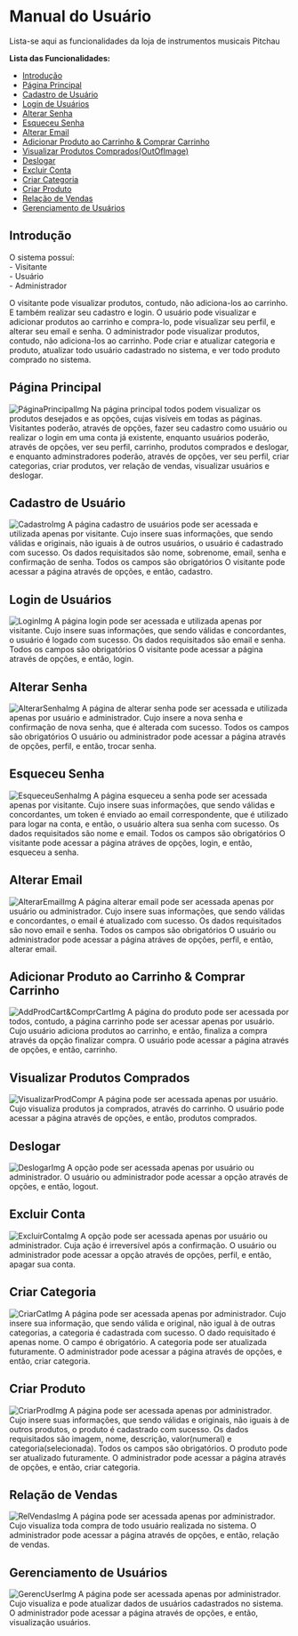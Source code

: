 <!-- Atualizar imagens -->

# Manual do Usuário

Lista-se aqui as funcionalidades da loja de instrumentos musicais Pitchau

**Lista das Funcionalidades:**
 - [Introdução](#Introdução)
 - [Página Principal](#Página-Principal)
 - [Cadastro de Usuário](#Cadastro-de-Usuário)
 - [Login de Usuários](#Login-de-Usuários)
 - [Alterar Senha](#Alterar-Senha)
 - [Esqueceu Senha](#Esqueceu-Senha)
 - [Alterar Email](#Alterar-Email)
 - [Adicionar Produto ao Carrinho & Comprar Carrinho](#Adicionar-Produto-ao-Carrinho-&-Comprar-Carrinho)
 - [Visualizar Produtos Comprados(OutOfImage)](#Visualizar-Produtos-Comprados)
 - [Deslogar](#Deslogar)
 - [Excluir Conta](#Excluir-Conta)
 - [Criar Categoria](#Criar-Categoria)
 - [Criar Produto](#Criar-Produto)
 - [Relação de Vendas](#Relação-de-Vendas)
 - [Gerenciamento de Usuários](#Gerenciamento-de-Usuários)

## Introdução
   O sistema possuí:
      <br>- Visitante
      <br>- Usuário
      <br>- Administrador

   O visitante pode visualizar produtos, contudo, não adiciona-los ao carrinho. E também realizar seu cadastro e login.
   O usuário pode visualizar e adicionar produtos ao carrinho e compra-lo, pode visualizar seu perfil, e alterar seu email e senha.
   O administrador pode visualizar produtos, contudo, não adiciona-los ao carrinho. Pode criar e atualizar categoria e produto, atualizar todo usuário cadastrado no sistema, e ver todo produto comprado no sistema.

## Página Principal
![PáginaPrincipalImg](/docs/ManualImages/1.png)
    Na página principal todos podem visualizar os produtos desejados e as opções, cujas visíveis em todas as páginas. Visitantes poderão, através de opções, fazer seu cadastro como usuário ou realizar o login em uma conta já existente, enquanto usuários poderão, através de opções, ver seu perfil, carrinho, produtos comprados e deslogar, e enquanto adminstradores poderão, através de opções, ver seu perfil, criar categorias, criar produtos, ver relação de vendas, visualizar usuários e deslogar.

## Cadastro de Usuário
![CadastroImg](/docs/ManualImages/2.png)
    A página cadastro de usuários pode ser acessada e utilizada apenas por visitante. Cujo insere suas informações, que sendo válidas e originais, não iguais à de outros usuários, o usuário é cadastrado com sucesso. Os dados requisitados são nome, sobrenome, email, senha e confirmação de senha. Todos os campos são obrigatórios
    O visitante pode acessar a página através de opções, e então, cadastro.

## Login de Usuários
![LoginImg](/docs/ManualImages/3.png)
    A página login pode ser acessada e utilizada apenas por visitante. Cujo insere suas informações, que sendo válidas e concordantes, o usuário é logado com sucesso. Os dados requisitados são email e senha. Todos os campos são obrigatórios
    O visitante pode acessar a página através de opções, e então, login.

## Alterar Senha
![AlterarSenhaImg](/docs/ManualImages/4.png)
    A página de alterar senha pode ser acessada e utilizada apenas por usuário e administrador. Cujo insere a nova senha e confirmação de nova senha, que é alterada com sucesso. Todos os campos são obrigatórios
    O usuário ou administrador pode acessar a página através de opções, perfil, e então, trocar senha.

## Esqueceu Senha
![EsqueceuSenhaImg](/docs/ManualImages/5.png)
    A página esqueceu a senha pode ser acessada apenas por visitante. Cujo insere suas informações, que sendo válidas e concordantes, um token é enviado ao email correspondente, que é utilizado para logar na conta, e então, o usuário altera sua senha com sucesso. Os dados requisitados são nome e email. Todos os campos são obrigatórios
    O visitante pode acessar a página atráves de opções, login, e então, esqueceu a senha.

<!--
## Alterar Nome
![Print cadastro](foto-cadastro.png)
    A página alterar nome pode ser acessada apenas por usuário ou administrador. Cujo insere o novo nome, que é alterado com sucesso.
    O usuário ou administrador pode acessar a página através de opções, perfil, e então, alterar nome.
-->

## Alterar Email
![AlterarEmailImg](/docs/ManualImages/6.png)
    A página alterar email pode ser acessada apenas por usuário ou administrador. Cujo insere suas informações, que sendo válidas e concordantes, o email é atualizado com sucesso. Os dados requisitados são novo email e senha. Todos os campos são obrigatórios
    O usuário ou administrador pode acessar a página atráves de opções, perfil, e então, alterar email.

## Adicionar Produto ao Carrinho & Comprar Carrinho
![AddProdCart&ComprCartImg](/docs/ManualImages/7.png)
    A página do produto pode ser acessada por todos, contudo, a página carrinho pode ser acessar apenas por usuário. Cujo usuário adiciona produtos ao carrinho, e então, finaliza a compra através da opção finalizar compra.
    O usuário pode acessar a página através de opções, e então, carrinho.

## Visualizar Produtos Comprados
![VisualizarProdCompr](/docs/ManualImages/8.png)
    A página pode ser acessada apenas por usuário. Cujo visualiza produtos ja comprados, através do carrinho.
    O usuário pode acessar a página através de opções, e então, produtos comprados.

## Deslogar
![DeslogarImg](/docs/ManualImages/9.png)
    A opção pode ser acessada apenas por usuário ou administrador.
    O usuário ou administrador pode acessar a opção através de opções, e então, logout.

## Excluir Conta
![ExcluirContaImg](/docs/ManualImages/10.png)
    A opção pode ser acessada apenas por usuário ou administrador. Cuja ação é irreversível após a confirmação.
    O usuário ou administrador pode acessar a opção através de opções, perfil, e então, apagar sua conta.

<!-- Administrador -->

## Criar Categoria
![CriarCatImg](/docs/ManualImages/11.png)
    A página pode ser acessada apenas por administrador. Cujo insere sua informação, que sendo válida e original, não igual à de outras categorias, a categoria é cadastrada com sucesso. O dado requisitado é apenas nome. O campo é obrigatório. A categoria pode ser atualizada futuramente.
    O administrador pode acessar a página através de opções, e então, criar categoria.

## Criar Produto
![CriarProdImg](/docs/ManualImages/12.png)
    A página pode ser acessada apenas por administrador. Cujo insere suas informações, que sendo válidas e originais, não iguais à de outros produtos, o produto é cadastrado com sucesso. Os dados requisitados são imagem, nome, descrição, valor(numeral) e categoria(selecionada). Todos os campos são obrigatórios. O produto pode ser atualizado futuramente.
    O administrador pode acessar a página através de opções, e então, criar categoria.

## Relação de Vendas
![RelVendasImg](/docs/ManualImages/13.png)
    A página pode ser acessada apenas por administrador. Cujo visualiza toda compra de todo usuário realizada no sistema.
    O administrador pode acessar a página através de opções, e então, relação de vendas.

## Gerenciamento de Usuários
![GerencUserImg](/docs/ManualImages/14.png)
    A página pode ser acessada apenas por administrador. Cujo visualiza e pode atualizar dados de usuários cadastrados no sistema.
    O administrador pode acessar a página através de opções, e então, visualização usuários.
